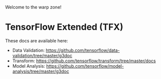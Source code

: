 Welcome to the warp zone!

# TensorFlow Extended (TFX)

These docs are available here:

*   Data Validation:
    https://github.com/tensorflow/data-validation/tree/master/g3doc
*   Transform: https://github.com/tensorflow/transform/tree/master/docs
*   Model Analysis:
    https://github.com/tensorflow/model-analysis/tree/master/g3doc
